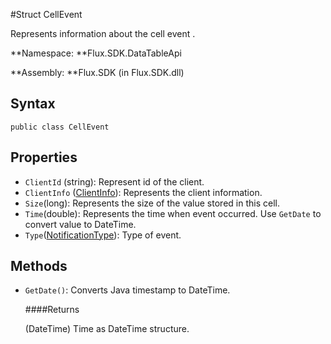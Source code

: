  #Struct CellEvent

Represents information about the cell event.

**Namespace: **Flux.SDK.DataTableApi

**Assembly: **Flux.SDK \(in Flux.SDK.dll\)

## Syntax

`public class CellEvent`

## Properties

* `ClientId` \(string\): Represent id of the client.
* `ClientInfo` \([ClientInfo](../Types/ClientInfo.md)\): Represents the client information.
* `Size`\(long\): Represents the size of the value stored in this cell.
* `Time`\(double\): Represents the time when event occurred. Use `GetDate` to convert value to DateTime.
* `Type`\([NotificationType](./Notification.md)\): Type of event.

## Methods

* `GetDate()`: Converts Java timestamp to DateTime.

  ####Returns
  
  (DateTime) Time as DateTime structure.